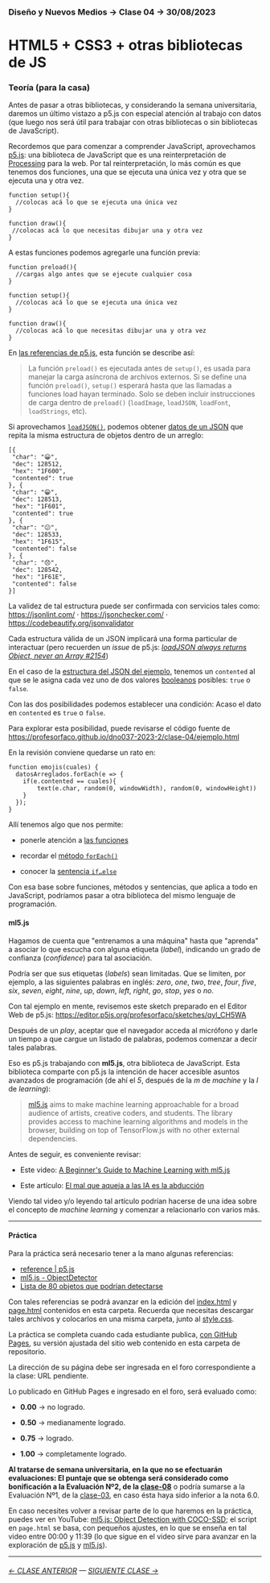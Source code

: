 ### Diseño y Nuevos Medios → Clase 04 → 30/08/2023

# HTML5 + CSS3 + otras bibliotecas de JS

### Teoría (para la casa)

Antes de pasar a otras bibliotecas, y considerando la semana universitaria, daremos un último vistazo a p5.js con especial atención al trabajo con datos (que luego nos será útil para trabajar con otras bibliotecas o sin bibliotecas de JavaScript).

Recordemos que para comenzar a comprender JavaScript, aprovechamos [p5.js](https://p5js.org/es/): una biblioteca de JavaScript que es una reinterpretación de [Processing](https://processing.org/) para la web. Por tal reinterpretación, lo más común es que tenemos dos funciones, una que se ejecuta una única vez y otra que se ejecuta una y otra vez. 

```
function setup(){
  //colocas acá lo que se ejecuta una única vez
}

function draw(){
 //colocas acá lo que necesitas dibujar una y otra vez
}
```

A estas funciones podemos agregarle una función previa:

```
function preload(){
  //cargas algo antes que se ejecute cualquier cosa
}

function setup(){
  //colocas acá lo que se ejecuta una única vez
}

function draw(){
  //colocas acá lo que necesitas dibujar una y otra vez
}
```

En [las referencias de p5.js](https://p5js.org/es/reference/#/p5/preload), esta función se describe así:

> La función `preload()` es ejecutada antes de `setup()`, es usada para manejar la carga asíncrona de archivos externos. Si se define una función `preload()`, `setup()` esperará hasta que las llamadas a funciones load hayan terminado. Solo se deben incluir instrucciones de carga dentro de `preload()` (`loadImage`, `loadJSON`, `loadFont`, `loadStrings`, etc).

Si aprovechamos [`loadJSON()`](https://p5js.org/es/reference/#/p5/loadJSON), podemos obtener [datos de un JSON](https://raw.githubusercontent.com/profesorfaco/dno037-2023-2/main/clase-04/ejemplo.json) que repita la misma estructura de objetos dentro de un arreglo:

```
[{
 "char": "😀",
 "dec": 128512,
 "hex": "1F600",
 "contented": true
}, {
 "char": "😁",
 "dec": 128513,
 "hex": "1F601",
 "contented": true
}, {
 "char": "😕",
 "dec": 128533,
 "hex": "1F615",
 "contented": false
}, {
 "char": "😞",
 "dec": 128542,
 "hex": "1F61E",
 "contented": false
}]
```

La validez de tal estructura puede ser confirmada con servicios tales como: https://jsonlint.com/ · https://jsonchecker.com/ · https://codebeautify.org/jsonvalidator

Cada estructura válida de un JSON implicará una forma particular de interactuar (pero recuerden un *issue* de p5.js: [*loadJSON always returns Object, never an Array #2154*](https://github.com/processing/p5.js/issues/2154#issuecomment-578892245))

En el caso de la [estructura del JSON del ejemplo](https://raw.githubusercontent.com/profesorfaco/dno037-2023-2/main/clase-04/ejemplo.json), tenemos un `contented` al que se le asigna cada vez uno de dos valores [booleanos](https://es.wikipedia.org/wiki/Funci%C3%B3n_booleana) posibles: `true` o `false`.

Con las dos posibilidades podemos establecer una condición: Acaso el dato en `contented` es `true` o `false`. 

Para explorar esta posibilidad, puede revisarse el código fuente de https://profesorfaco.github.io/dno037-2023-2/clase-04/ejemplo.html

En la revisión conviene quedarse un rato en:

```
function emojis(cuales) {
  datosArreglados.forEach(e => {
    if(e.contented == cuales){
        text(e.char, random(0, windowWidth), random(0, windowHeight))
    }
  });
}
```

Allí tenemos algo que nos permite:

- ponerle atención a [las funciones](https://www.instagram.com/p/CrGGoktPfjl/?img_index=1)

- recordar el [método `forEach()`](https://developer.mozilla.org/es/docs/Web/JavaScript/Reference/Global_Objects/Array/forEach)

- conocer la [sentencia `if…else`](https://developer.mozilla.org/es/docs/Web/JavaScript/Reference/Statements/if...else)

Con esa base sobre funciones, métodos y sentencias, que aplica a todo en JavaScript, podríamos pasar a otra biblioteca del mismo lenguaje de programación.

#### ml5.js

Hagamos de cuenta que "entrenamos a una máquina" hasta que "aprenda" a asociar lo que escucha con alguna etiqueta (*label*), indicando un grado de confianza (*confidence*) para tal asociación. 

Podría ser que sus etiquetas (*labels*) sean limitadas. Que se limiten, por ejemplo, a las siguientes palabras en inglés: *zero*, *one*, *two*, *tree*, *four*, *five*, *six*, *seven*, *eight*, *nine*, *up*, *down*, *left*, *right*, *go*, *stop*, *yes* o *no*.

Con tal ejemplo en mente, revisemos este sketch preparado en el Editor Web de p5.js: https://editor.p5js.org/profesorfaco/sketches/qyl_CH5WA

Después de un *play*, aceptar que el navegador acceda al micrófono y darle un tiempo a que cargue un listado de palabras, podemos comenzar a decir tales palabras.

Eso es p5.js trabajando con **ml5.js**, otra biblioteca de JavaScript. Esta biblioteca comparte con p5.js la intención de hacer accesible asuntos avanzados de programación (de ahí el *5*, después de la *m* de *machine* y la *l* de *learning*):

> [ml5.js](https://ml5js.org/) aims to make machine learning approachable for a broad audience of artists, creative coders, and students. The library provides access to machine learning algorithms and models in the browser, building on top of TensorFlow.js with no other external dependencies.

Antes de seguir, es conveniente revisar: 

- Este video: [A Beginner's Guide to Machine Learning with ml5.js](https://www.youtube.com/watch?v=jmznx0Q1fP0)

- Este artículo: [El mal que aqueja a las IA es la abducción](https://hipermediaciones.com/2023/08/21/el-mal-que-aqueja-a-las-ia-es-la-abduccion/)

Viendo tal video y/o leyendo tal artículo podrían hacerse de una idea sobre el concepto de *machine learning* y comenzar a relacionarlo con varios más.

- - - - - - - - - - - - -

#### Práctica

Para la práctica será necesario tener a la mano algunas referencias:

- [reference | p5.js](https://p5js.org/es/reference/) 
- [ml5.js - ObjectDetector](https://learn.ml5js.org/#/reference/object-detector)
- [Lista de 80 objetos que podrían detectarse](https://github.com/ml5js/ml5-library/blob/main/src/utils/COCO_CLASSES.js)

Con tales referencias se podrá avanzar en la edición del [index.html](https://profesorfaco.github.io/dno037-2023-2/clase-04/) y [page.html](https://profesorfaco.github.io/dno037-2023-2/clase-04/page.html?esta=pic-01.jpg) contenidos en esta carpeta. Recuerda que necesitas descargar tales archivos y colocarlos en una misma carpeta, junto al [style.css](https://github.com/profesorfaco/dno037-2023-2/blob/main/clase-04/style.css).

La práctica se completa cuando cada estudiante publica, [con GitHub Pages](https://docs.github.com/es/pages/getting-started-with-github-pages/configuring-a-publishing-source-for-your-github-pages-site#publishing-from-a-branch), su versión ajustada del sitio web contenido en esta carpeta de repositorio.

La dirección de su página debe ser ingresada en el foro correspondiente a la clase: URL pendiente.

Lo publicado en GitHub Pages e ingresado en el foro, será evaluado como:

- **0.00** → no logrado.

- **0.50** → medianamente logrado.

- **0.75** → logrado.

- **1.00** → completamente logrado.

**Al tratarse de semana universitaria, en la que no se efectuarán evaluaciones: El puntaje que se obtenga será considerado como bonificación a la Evaluación Nº2, de la [clase-08](https://github.com/profesorfaco/dno037-2023-2/tree/main/clase-08)** o podría sumarse a la Evaluación Nº1, de la [clase-03](https://github.com/profesorfaco/dno037-2023-2/tree/main/clase-03), en caso ésta haya sido inferior a la nota 6.0.

En caso necesites volver a revisar parte de lo que haremos en la práctica, puedes ver en YouTube: [ml5.js: Object Detection with COCO-SSD](https://youtu.be/QEzRxnuaZCk?si=9VfMo2d2XWObEBeP); el script en `page.html` se basa, con pequeños ajustes, en lo que se enseña en tal video entre 00:00 y 11:39 (lo que sigue en el video sirve para avanzar en la exploración de [p5.js](https://p5js.org/es/) y [ml5.js](https://ml5js.org/)).

- - - - - - - 

###### [← CLASE ANTERIOR](https://github.com/profesorfaco/dno037-2023-2/tree/main/clase-03) — [SIGUIENTE CLASE →](https://github.com/profesorfaco/dno037-2023-2/tree/main/clase-05)
